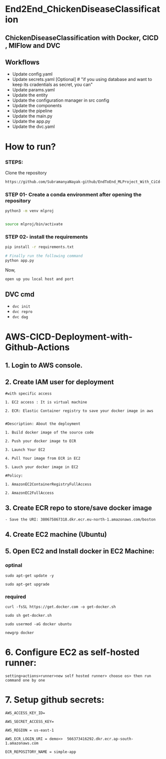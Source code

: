 # End2End_ChickenDiseaseClassification

## ChickenDiseaseClassification with Docker, CICD , MlFlow and DVC

## Workflows

- Update config.yaml
- Update secrets.yaml [Optional] # "if you using database and want 
                                    to keep its cradentials as secret, you can"
- Update params.yaml
- Update the entity
- Update the configuration manager in src config
- Update the components
- Update the pipeline
- Update the main.py
- Update the app.py
- Update the dvc.yaml


# How to run?
### STEPS:

Clone the repository

```bash
https://github.com/SubramanyaNayak-github/EndToEnd_MLProject_With_CiCd-Docker

```
### STEP 01- Create a conda environment after opening the repository

```bash
python3 -m venv mlproj
```

```bash

source mlproj/bin/activate
```

### STEP 02- install the requirements
```bash
pip install -r requirements.txt
```


```bash
# Finally run the following command
python app.py
```

Now,
```bash
open up you local host and port
```



## DVC cmd
- `dvc init`
- `dvc repro`
- `dvc dag`


# AWS-CICD-Deployment-with-Github-Actions

## 1. Login to AWS console.

## 2. Create IAM user for deployment

	#with specific access

	1. EC2 access : It is virtual machine

	2. ECR: Elastic Container registry to save your docker image in aws


	#Description: About the deployment

	1. Build docker image of the source code

	2. Push your docker image to ECR

	3. Launch Your EC2 

    4. Pull Your image from ECR in EC2

	5. Lauch your docker image in EC2

	#Policy:

	1. AmazonEC2ContainerRegistryFullAccess

	2. AmazonEC2FullAccess

	
## 3. Create ECR repo to store/save docker image
    - Save the URI: 380675867318.dkr.ecr.eu-north-1.amazonaws.com/boston

	
## 4. Create EC2 machine (Ubuntu) 

## 5. Open EC2 and Install docker in EC2 Machine:


###      optinal

	sudo apt-get update -y

	sudo apt-get upgrade
	
###      required

	curl -fsSL https://get.docker.com -o get-docker.sh

	sudo sh get-docker.sh

	sudo usermod -aG docker ubuntu

	newgrp docker


# 6. Configure EC2 as self-hosted runner:
    setting>actions>runner>new self hosted runner> choose os> then run command one by one


# 7. Setup github secrets:

    AWS_ACCESS_KEY_ID=

    AWS_SECRET_ACCESS_KEY=

    AWS_REGION = us-east-1

    AWS_ECR_LOGIN_URI = demo>>  566373416292.dkr.ecr.ap-south-1.amazonaws.com

    ECR_REPOSITORY_NAME = simple-app